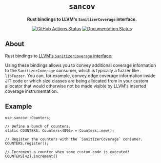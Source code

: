 <div align="center">

  <h1><code>sancov</code></h1>

  <p><strong>Rust bindings to LLVM's <code>SanitizerCoverage</code> interface.</strong></p>

  <a href="https://github.com/rust-fuzz/sancov/actions?query=workflow%3ARust"><img alt="GitHub Actions Status" src="https://github.com/rust-fuzz/sancov/workflows/Rust/badge.svg"/></a>
  <a href="https://docs.rs/sancov"><img src="https://docs.rs/sancov/badge.svg" alt="Documentation Status" /></a>

</div>

## About

Rust bindings to [LLVM's `SanitizerCoverage`
interface](https://clang.llvm.org/docs/SanitizerCoverage.html).

Using these bindings allows you to convey additional coverage information to the
`SanitizerCoverage` consumer, which is typically a fuzzer like `libFuzzer`. You
can, for example, convey edge coverage information inside JIT code or which size
classes are being allocated from in your custom allocator that would otherwise
not be made visible by LLVM's inserted coverage instrumentation.

## Example

```rust,no_run
use sancov::Counters;

// Define a bunch of counters.
static COUNTERS: Counters<4096> = Counters::new();

// Register the counters with the `SanitizerCoverage` consumer.
COUNTERS.register();

// Increment a counter when some custom code is executed!
COUNTERS[42].increment()
```

